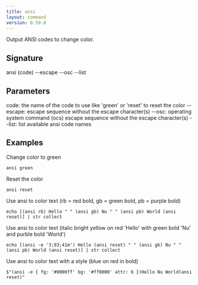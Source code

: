 ```yaml
---
title: ansi
layout: command
version: 0.59.0
---
```


Output ANSI codes to change color.

## Signature

ansi (code) --escape --osc --list

## Parameters

  code: the name of the code to use like 'green' or 'reset' to reset the color
  --escape: escape sequence without the escape character(s)
  --osc: operating system command (ocs) escape sequence without the escape character(s)
  --list: list available ansi code names

## Examples

Change color to green
```shell
ansi green
```

Reset the color
```shell
ansi reset
```

Use ansi to color text (rb = red bold, gb = green bold, pb = purple bold)
```shell
echo [(ansi rb) Hello " " (ansi gb) Nu " " (ansi pb) World (ansi reset)] | str collect
```

Use ansi to color text (italic bright yellow on red 'Hello' with green bold 'Nu' and purble bold 'World')
```shell
echo [(ansi -e '3;93;41m') Hello (ansi reset) " " (ansi gb) Nu " " (ansi pb) World (ansi reset)] | str collect
```

Use ansi to color text with a style (blue on red in bold)
```shell
$"(ansi -e { fg: '#0000ff' bg: '#ff0000' attr: b })Hello Nu World(ansi reset)"
```

